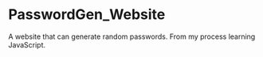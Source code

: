 # PasswordGen_Website
 A website that can generate random passwords. From my process learning JavaScript.
